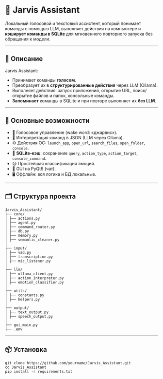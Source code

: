 # 🤖 Jarvis Assistant

Локальный голосовой и текстовый ассистент, который понимает команды с помощью LLM, выполняет действия на компьютере и **кэширует команды в SQLite** для мгновенного повторного запуска без обращения к модели.

---

## 📖 Описание

Jarvis Assistant:
- Принимает команды **голосом**.
- Преобразует их в **структурированные действия** через LLM (Ollama).
- Выполняет действия: запуск приложений, открытие URL, поиск/открытие файлов и папок, консольные команды.
- **Запоминает** команды в SQLite и при повторе выполняет их **без LLM**.

---

## 🚀 Основные возможности

- 🎤 Голосовое управление (wake word: «джарвис»).
- 🧠 Интерпретация команд в JSON (LLM через Ollama).
- ⚙️ Действия ОС: `launch_app`, `open_url`, `search_files`, `open_folder`, `console`.
- 💾 **SQLite‑кэш**: сохранение `query`, `action_type`, `action_target`, `console_command`.
- 😃 Простейшая классификация эмоций.
- 💬 GUI на PyQt6 (чат).
- 🖥 Оффлайн: вся логика и БД локальные.

---

## 🗂 Структура проекта
```
Jarvis_Assistant/
├── core/
│ ├── actions.py
│ ├── agent.py
│ ├── command_router.py
│ ├── db.py 
│ ├── memory.py
│ ├── semantic_cleaner.py
│
├── input/
│ ├── vad.py
│ ├── transcription.py
│ ├── mic_listener.py
│
├── llm/
│ ├── ollama_client.py
│ ├── action_interpreter.py
│ ├── emotion_classifier.py
│
├── utils/
│ ├── constants.py
│ ├── helpers.py
│
├── output/
│ ├── text_output.py
│ ├── speech_output.py
│
├── gui_main.py
├── .env
```
---

## 📦 Установка
```
git clone https://github.com/yourname/Jarvis_Assistant.git
cd Jarvis_Assistant
pip install -r requirements.txt
```
